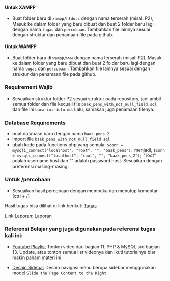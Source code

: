 #### Untuk XAMPP
- Buat folder baru di `xampp/htdocs` dengan nama terserah (misal: P2), Masuk ke dalam folder yang baru dibuat dan buat 2 folder baru lagi dengan nama `tugas` dan `percobaan`. Tambahkan file lainnya sesuai dengan struktur dan penamaan file pada github.

#### Untuk WAMPP
- Buat folder baru di `wampp/www` dengan nama terserah (misal: P2), Masuk ke dalam folder yang baru dibuat dan buat 2 folder baru lagi dengan nama `tugas` dan `percobaan`. Tambahkan file lainnya sesuai dengan struktur dan penamaan file pada github.

### Requirement Wajib
- Sesuaikan struktur folder P2 sesuai struktur pada repository, jadi ambil semua folder dan file kecuali file `baak_pens_with_not_null_field.sql` dan file ini `baca-ini-dulu.md`. Lalu, samakan juga penamaan filenya.

### Database Requirements
- buat database baru dengan nama `baak_pens_2`
- import file `baak_pens_with_not_null_field.sql`
- ubah kode pada functions.php yang semula:
`$conn = mysqli_connect("localhost", "root", "", "baak_pens");`
menjadi,
`$conn = mysqli_connect("localhost", "root", "", "baak_pens_2");`
"root" adalah username host dan "" adalah password host. Sesuaikan dengan preferensi masing-masing.

### Untuk /percobaan
- Sesuaikan hasil percobaan dengan membuka dan menutup komentar (ctrl + /)

Hasil tugas bisa dilihat di link berikut:
[Tugas](https://rifqiraehan-db.000webhostapp.com/P2-tugas/siswa)

Link Laporan:
[Laporan](https://www.dropbox.com/scl/fo/m0i4f5ab28qjmclqya2cf/AE3tOHNjORq24w8YvMVC_Ek?rlkey=mrf19zs5c8hyne2vyrdo9fwch&dl=0)

### Referensi Belajar yang juga digunakan pada referensi tugas kali ini:
- [Youtube Playlist](https://www.youtube.com/playlist?list=PLFIM0718LjIUqXfmEIBE3-uzERZPh3vp6)
Tonton video dari bagian 11. PHP & MySQL s/d bagian 13. Update, atau tonton semua list videonya dan ikuti tutorialnya biar makin paham materi ini.

- [Desain Sidebar](https://www.w3schools.com/w3css/w3css_sidebar.asp#Collapsible%20Responsive%20Side%20Navigation) Desain navigasi menu berupa sidebar menggunakan model `Slide the Page Content to the Right`